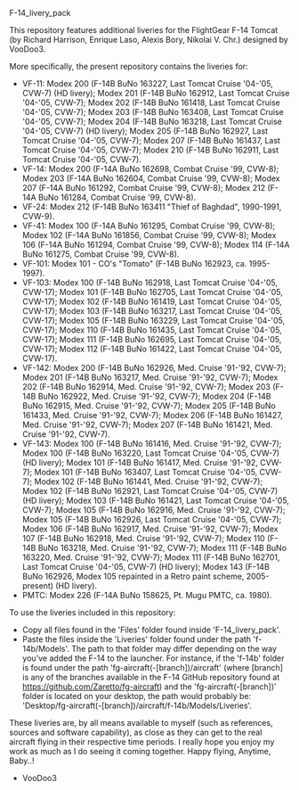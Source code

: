 F-14_livery_pack

This repository features additional liveries for the FlightGear F-14 Tomcat 
(by Richard Harrison, Enrique Laso, Alexis Bory, Nikolai V. Chr.)
designed by VooDoo3.

More specifically, the present repository contains the liveries for:
- VF-11:  Modex 200 (F-14B BuNo 163227, Last Tomcat Cruise '04-'05, CVW-7) (HD livery);
          Modex 201 (F-14B BuNo 162912, Last Tomcat Cruise '04-'05, CVW-7);
		  Modex 202 (F-14B BuNo 161418, Last Tomcat Cruise '04-'05, CVW-7);
		  Modex 203 (F-14B BuNo 163408, Last Tomcat Cruise '04-'05, CVW-7);
		  Modex 204 (F-14B BuNo 163218, Last Tomcat Cruise '04-'05, CVW-7) (HD livery);
		  Modex 205 (F-14B BuNo 162927, Last Tomcat Cruise '04-'05, CVW-7);
		  Modex 207 (F-14B BuNo 161437, Last Tomcat Cruise '04-'05, CVW-7);
		  Modex 210 (F-14B BuNo 162911, Last Tomcat Cruise '04-'05, CVW-7).
- VF-14:  Modex 200 (F-14A BuNo 162698, Combat Cruise '99, CVW-8);
          Modex 203 (F-14A BuNo 162604, Combat Cruise '99, CVW-8);
		  Modex 207 (F-14A BuNo 161292, Combat Cruise '99, CVW-8);
		  Modex 212 (F-14A BuNo 161284, Combat Cruise '99, CVW-8).
- VF-24:  Modex 212 (F-14B BuNo 163411 "Thief of Baghdad", 1990-1991, CVW-9).
- VF-41:  Modex 100 (F-14A BuNo 161295, Combat Cruise '99, CVW-8);
          Modex 102 (F-14A BuNo 161856, Combat Cruise '99, CVW-8);
		  Modex 106 (F-14A BuNo 161294, Combat Cruise '99, CVW-8);
		  Modex 114 (F-14A BuNo 161275, Combat Cruise '99, CVW-8).
- VF-101: Modex 101 - CO's "Tomato" (F-14B BuNo 162923, ca. 1995-1997).
- VF-103: Modex 100 (F-14B BuNo 162918, Last Tomcat Cruise '04-'05, CVW-17);
          Modex 101 (F-14B BuNo 162705, Last Tomcat Cruise '04-'05, CVW-17);
		  Modex 102 (F-14B BuNo 161419, Last Tomcat Cruise '04-'05, CVW-17);
		  Modex 103 (F-14B BuNo 163217, Last Tomcat Cruise '04-'05, CVW-17);
		  Modex 105 (F-14B BuNo 163229, Last Tomcat Cruise '04-'05, CVW-17);
		  Modex 110 (F-14B BuNo 161435, Last Tomcat Cruise '04-'05, CVW-17);
		  Modex 111 (F-14B BuNo 162695, Last Tomcat Cruise '04-'05, CVW-17);
		  Modex 112 (F-14B BuNo 161422, Last Tomcat Cruise '04-'05, CVW-17).
- VF-142: Modex 200 (F-14B BuNo 162926, Med. Cruise '91-'92, CVW-7);
          Modex 201 (F-14B BuNo 163217, Med. Cruise '91-'92, CVW-7);
		  Modex 202 (F-14B BuNo 162914, Med. Cruise '91-'92, CVW-7);
		  Modex 203 (F-14B BuNo 162922, Med. Cruise '91-'92, CVW-7);
		  Modex 204 (F-14B BuNo 162915, Med. Cruise '91-'92, CVW-7);
		  Modex 205 (F-14B BuNo 161433, Med. Cruise '91-'92, CVW-7);
		  Modex 206 (F-14B BuNo 161427, Med. Cruise '91-'92, CVW-7);
		  Modex 207 (F-14B BuNo 161421, Med. Cruise '91-'92, CVW-7).
- VF-143: Modex 100 (F-14B BuNo 161416, Med. Cruise '91-'92, CVW-7);
          Modex 100 (F-14B BuNo 163220, Last Tomcat Cruise '04-'05, CVW-7) (HD livery);
		  Modex 101 (F-14B BuNo 161417, Med. Cruise '91-'92, CVW-7);
          Modex 101 (F-14B BuNo 163407, Last Tomcat Cruise '04-'05, CVW-7);
		  Modex 102 (F-14B BuNo 161441, Med. Cruise '91-'92, CVW-7);
		  Modex 102 (F-14B BuNo 162921, Last Tomcat Cruise '04-'05, CVW-7) (HD livery);
		  Modex 103 (F-14B BuNo 161421, Last Tomcat Cruise '04-'05, CVW-7);
		  Modex 105 (F-14B BuNo 162916, Med. Cruise '91-'92, CVW-7);
		  Modex 105 (F-14B BuNo 162926, Last Tomcat Cruise '04-'05, CVW-7);
		  Modex 106 (F-14B BuNo 162917, Med. Cruise '91-'92, CVW-7);
		  Modex 107 (F-14B BuNo 162918, Med. Cruise '91-'92, CVW-7);
		  Modex 110 (F-14B BuNo 163218, Med. Cruise '91-'92, CVW-7);
		  Modex 111 (F-14B BuNo 163220, Med. Cruise '91-'92, CVW-7);
		  Modex 111 (F-14B BuNo 162701, Last Tomcat Cruise '04-'05, CVW-7) (HD livery);
		  Modex 143 (F-14B BuNo 162926, Modex 105 repainted in a Retro paint scheme, 2005-present) (HD livery).
- PMTC:   Modex 226 (F-14A BuNo 158625, Pt. Mugu PMTC, ca. 1980).
		  
To use the liveries included in this repository:
- Copy all files found in the 'Files' folder found inside 'F-14_livery_pack'.
- Paste the files inside the 'Liveries' folder found under the path 'f-14b/Models'.
  The path to that folder may differ depending on the way you've added the F-14 to
  the launcher. 
  For instance, if the 'f-14b' folder is found under the path
  'fg-aircraft(-[branch])/aircraft' (where [branch] is any of the branches available
  in the F-14 GitHub repository found at https://github.com/Zaretto/fg-aircraft)
  and the 'fg-aircraft(-[branch])' folder is located on your
  desktop, the path would probably be:
  'Desktop/fg-aircraft(-[branch])/aircraft/f-14b/Models/Liveries'.
		  
These liveries are, by all means available to myself (such as references, sources and software capability),
as close as they can get to the real aircraft flying in their respective time periods.
I really hope you enjoy my work as much as I do seeing it coming together. Happy flying, Anytime, Baby..!
- VooDoo3